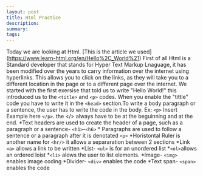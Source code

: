 ```yaml
---
layout: post
title: Html Practice 
description: 
summary: 
tags: 
---
```

Today we are looking at Html. [This is the article we used] (https://www.learn-html.org/en/Hello%2C_World%21) First of all Html is a Standard developer that stands for Hyper Text Markup Lnaguage, it has been modified over the years to carry information over the internet using hyperlinks. This allows you to click on the links, as they will take you to a different location in the page or to a different page over the internet. 
 We started with the first exersise that told us to write "Hello World!" this introduced us to the `<title>` and `<p>` codes. When you enable the "tittle" code  you have to write it in the `<head>` section.To write a body paragraph or a sentence, the user has to write the code in the body. Ex: `<p>` Insert Example here `</p>`. 
 	the </> always have to be at the beguinning and at the end.
 	*Text headers are used to create the header of a page, such as a paragraph or a sentence- `<h1>`-`<h6>`
 	* Paragraphs are used to follow a sentence or a paragraph after it is denotated  `<p>`
 	*Horistontal Ruler is another name for `<hr/>` it allows a separaration between 2 sections
 	*Link `<a>` allows a link to be written 
 	*List- `<ul>` is for an unordered list
 		*`<ol>`allows an ordered loist
 		*`<li>` alows the user to list elements.
 	*Image- `<img>` enables image coding 
 	*Divider- `<div>` enables the code
 	*Text span- `<span>` enables the code 